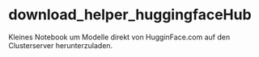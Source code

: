 # download_helper_huggingfaceHub
Kleines Notebook um Modelle direkt von HugginFace.com auf den Clusterserver herunterzuladen.
